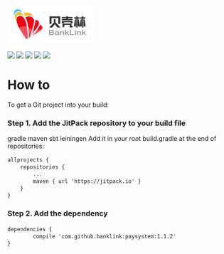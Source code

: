 [![](https://github.com/banklink/paysystem/blob/master/banklink_logo.png)](https://github.com/banklink/paysystem)

[![](https://img.shields.io/badge/paysystem-1.1.2-brightgreen.svg)](https://github.com/banklink/paysystem) 
[![](https://img.shields.io/badge/API-14%2B-brightgreen.svg?style=flat)](https://github.com/banklink/paysystem)
[![](https://img.shields.io/badge/build-passing-brightgreen.svg)](https://github.com/banklink/paysystem)
[![](https://img.shields.io/badge/insignt.io-Ready-brightgreen.svg)](https://github.com/banklink/paysystem)
[![](https://img.shields.io/badge/License-Apache--2.0-brightgreen.svg)](https://github.com/banklink/paysystem/blob/master/LICENSE.txt) 

# How to

To get a Git project into your build:

### Step 1. Add the JitPack repository to your build file

gradle
maven
sbt
leiningen
Add it in your root build.gradle at the end of repositories:

	allprojects {
		repositories {
			...
			maven { url 'https://jitpack.io' }
		}
	}
	
### Step 2. Add the dependency
	dependencies {
	        compile 'com.github.banklink:paysystem:1.1.2'
	}



